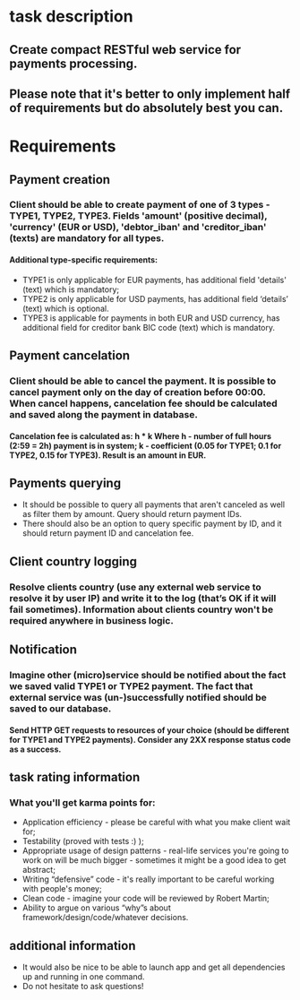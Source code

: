 # task description
## Create compact RESTful web service for payments processing.
## Please note that it's better to only implement half of requirements but do absolutely best you can.

# Requirements
## Payment creation
### Client should be able to create payment of one of 3 types - TYPE1, TYPE2, TYPE3. Fields 'amount' (positive decimal), 'currency' (EUR or USD), 'debtor_iban' and 'creditor_iban' (texts) are mandatory for all types. 
#### Additional type-specific requirements:
* TYPE1 is only applicable for EUR payments, has additional field 'details' (text) which is mandatory;
* TYPE2 is only applicable for USD payments, has additional field ‘details’ (text) which is optional.
* TYPE3 is applicable for payments in both EUR and USD currency, has additional field for creditor bank BIC code (text) which is mandatory.

## Payment cancelation
### Client should be able to cancel the payment. It is possible to cancel payment only on the day of creation before 00:00. When cancel happens, cancelation fee should be calculated and saved along the payment in database.
#### Cancelation fee is calculated as: h * k Where h - number of full hours (2:59 = 2h) payment is in system; k - coefficient (0.05 for TYPE1; 0.1 for TYPE2, 0.15 for TYPE3). Result is an amount in EUR.

## Payments querying
* It should be possible to query all payments that aren't canceled as well as filter them by amount. Query should return payment IDs. 
* There should also be an option to query specific payment by ID, and it should return payment ID and cancelation fee.

## Client country logging
### Resolve clients country (use any external web service to resolve it by user IP) and write it to the log (that’s OK if it will fail sometimes). Information about clients country won't be required anywhere in business logic. 

## Notification
### Imagine other (micro)service should be notified about the fact we saved valid TYPE1 or TYPE2 payment. The fact that external service was (un-)successfully notified should be saved to our database.
#### Send HTTP GET requests to resources of your choice (should be different for TYPE1 and TYPE2 payments). Consider any 2XX response status code as a success.

## task rating information
### What you'll get karma points for:
* Application efficiency - please be careful with what you make client wait for;
* Testability (proved with tests :) );
* Appropriate usage of design patterns - real-life services you're going to work on will be much bigger - sometimes it might be a good idea to get abstract;
* Writing “defensive” code - it's really important to be careful working with people's money;
* Clean code - imagine your code will be reviewed by Robert Martin;
* Ability to argue on various “why”s about framework/design/code/whatever decisions.

## additional information
* It would also be nice to be able to launch app and get all dependencies up and running in one command.
* Do not hesitate to ask questions!
